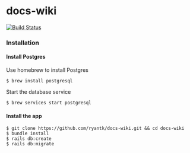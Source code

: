 # docs-wiki

[![Build Status](https://semaphoreci.com/api/v1/ryantk/docs-wiki/branches/master/badge.svg)](https://semaphoreci.com/ryantk/docs-wiki)

### Installation

#### Install Postgres

Use homebrew to install Postgres

    $ brew install postgresql

Start the database service

    $ brew services start postgresql

#### Install the app

    $ git clone https://github.com/ryantk/docs-wiki.git && cd docs-wiki
    $ bundle install
    $ rails db:create
    $ rails db:migrate
